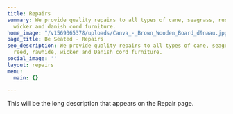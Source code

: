 ```yaml
---
title: Repairs
summary: We provide quality repairs to all types of cane, seagrass, rush, reed, rawhide,
  wicker and danish cord furniture.
home_image: "/v1569365378/uploads/Canva_-_Brown_Wooden_Board_d9naau.jpg"
page_title: Be Seated - Repairs
seo_description: We provide quality repairs to all types of cane, seagrass, rush,
  reed, rawhide, wicker and Danish cord furniture.
social_image: ''
layout: repairs
menu:
  main: {}

---
```

This will be the long description that appears on the Repair page.